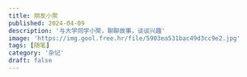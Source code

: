 ```yaml
---
title: 朋友小聚
published: 2024-04-09
description: '与大学同学小聚，聊聊故事，谈谈兴趣'
image: 'https://img.gool.free.hr/file/5903ea531bac49d3cc9e2.jpg'
tags: [随笔]
category: '杂记'
draft: false 
---
```

